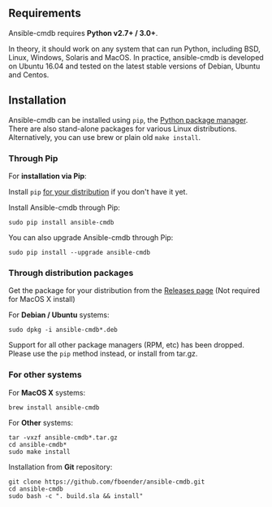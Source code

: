 ## Requirements

Ansible-cmdb requires **Python v2.7+ / 3.0+**.

In theory, it should work on any system that can run Python, including BSD,
Linux, Windows, Solaris and MacOS. In practice, ansible-cmdb is developed on
Ubuntu 16.04 and tested on the latest stable versions of Debian, Ubuntu and
Centos.

## Installation


Ansible-cmdb can be installed using `pip`, the [Python package
manager](https://pypi.org/project/pip/). There are also stand-alone packages
for various Linux distributions. Alternatively, you can use brew or plain old
`make install`.

### Through Pip

For **installation via Pip**:

Install `pip` [for your distribution](https://packaging.python.org/install_requirements_linux/)
if you don't have it yet.

Install Ansible-cmdb through Pip:

    sudo pip install ansible-cmdb

You can also upgrade Ansible-cmdb through Pip:

    sudo pip install --upgrade ansible-cmdb

### Through distribution packages

Get the package for your distribution from the [Releases
page](https://github.com/fboender/ansible-cmdb/releases) (Not required for
MacOS X install)

For **Debian / Ubuntu** systems:

    sudo dpkg -i ansible-cmdb*.deb

Support for all other package managers (RPM, etc) has been dropped. Please use
the `pip` method instead, or install from tar.gz.

### For other systems

For **MacOS X** systems:

    brew install ansible-cmdb

For **Other** systems:

    tar -vxzf ansible-cmdb*.tar.gz
    cd ansible-cmdb*
    sudo make install

Installation from **Git** repository:

    git clone https://github.com/fboender/ansible-cmdb.git
    cd ansible-cmdb
	sudo bash -c ". build.sla && install"
